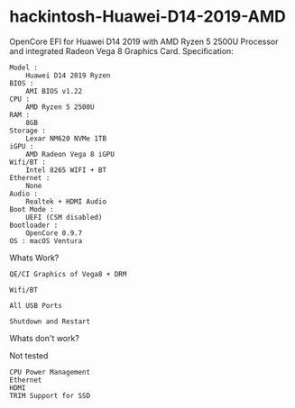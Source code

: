 # hackintosh-Huawei-D14-2019-AMD
OpenCore EFI for Huawei D14 2019 with AMD Ryzen 5 2500U Processor and integrated Radeon Vega 8 Graphics Card.
Specification:

    Model : 
		Huawei D14 2019 Ryzen
    BIOS : 
		AMI BIOS v1.22
    CPU : 
		AMD Ryzen 5 2500U
    RAM : 
		8GB
    Storage : 
		Lexar NM620 NVMe 1TB
    iGPU : 
		AMD Radeon Vega 8 iGPU
    Wifi/BT : 
		Intel 8265 WIFI + BT
    Ethernet : 
		None
    Audio : 
		Realtek + HDMI Audio
    Boot Mode : 
		UEFI (CSM disabled)
    Bootloader : 
		OpenCore 0.9.7
    OS : macOS Ventura 
		

Whats Work?

  	QE/CI Graphics of Vega8 + DRM

	Wifi/BT

	All USB Ports

	Shutdown and Restart


Whats don't work?
	

Not tested

	CPU Power Management
	Ethernet
	HDMI
	TRIM Support for SSD
	
